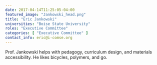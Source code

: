 ```yaml
---
date: 2017-04-14T11:25:05-04:00
featured_image: "Jankowski_head.png"
title: "Eric Jankowski"
universities: "Boise State University"
roles: "Executive Committee"
categories: [ "Executive Committee" ]
contact_info: eric@i-comse.org
---
```


Prof. Jankowski helps with pedagogy, curriculum design, and materials accessibility. He likes bicycles, polymers, and go.




